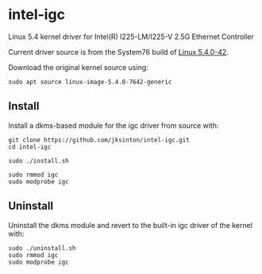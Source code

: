 # intel-igc
Linux 5.4 kernel driver for Intel(R) I225-LM/I225-V 2.5G Ethernet Controller

Current driver source is from the System76 build of [Linux 5.4.0-42](https://launchpad.net/~system76/+archive/ubuntu/proposed/+build/19851655).

Download the original kernel source using:

```
sudo apt source linux-image-5.4.0-7642-generic
```

## Install

Install a dkms-based module for the igc driver from source with:

```
git clone https://github.com/jksinton/intel-igc.git
cd intel-igc

sudo ./install.sh

sudo rmmod igc
sudo modprobe igc
```

## Uninstall
Uninstall the dkms module and revert to the built-in igc driver of the kernel with:
```
sudo ./uninstall.sh
sudo rmmod igc
sudo modprobe igc
```
